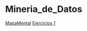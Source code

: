 # Mineria_de_Datos

[MapaMental](https://github.com/MarleneCalderon/Mineria_de_Datos/blob/master/MapaMental_1_1811330.pdf)
[Ejercicios 1](https://github.com/MarleneCalderon/Mineria_de_Datos/blob/master/Ejercicios%201.pdf)
